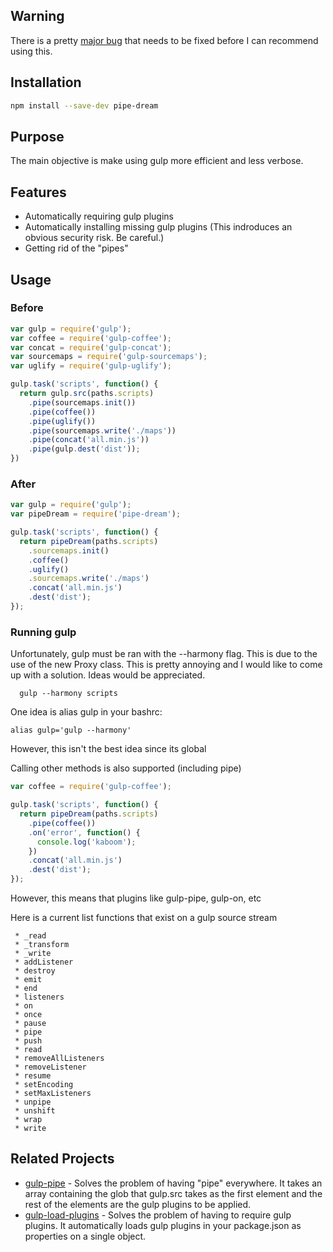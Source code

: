 ## Warning
There is a pretty [major bug](https://github.com/caseyhoward/pipe-dream/issues/1) that needs to be fixed before I can recommend using this.

## Installation
```sh
npm install --save-dev pipe-dream
```

## Purpose
The main objective is make using gulp more efficient and less verbose.

## Features
* Automatically requiring gulp plugins
* Automatically installing missing gulp plugins (This indroduces an obvious security risk. Be careful.)
* Getting rid of the "pipes"

## Usage

### Before
```js
var gulp = require('gulp');
var coffee = require('gulp-coffee');
var concat = require('gulp-concat');
var sourcemaps = require('gulp-sourcemaps');
var uglify = require('gulp-uglify');

gulp.task('scripts', function() {
  return gulp.src(paths.scripts)
    .pipe(sourcemaps.init())
    .pipe(coffee())
    .pipe(uglify())
    .pipe(sourcemaps.write('./maps'))
    .pipe(concat('all.min.js'))
    .pipe(gulp.dest('dist'));
})
```

### After

```js
var gulp = require('gulp');
var pipeDream = require('pipe-dream');

gulp.task('scripts', function() {
  return pipeDream(paths.scripts)
    .sourcemaps.init()
    .coffee()
    .uglify()
    .sourcemaps.write('./maps')
    .concat('all.min.js')
    .dest('dist');
});
```

### Running gulp

Unfortunately, gulp must be ran with the --harmony flag. This is due to the use of the new Proxy class. This is pretty annoying and I would like to come up with a solution. Ideas would be appreciated.

```
  gulp --harmony scripts
```

One idea is alias gulp in your bashrc:
```
alias gulp='gulp --harmony'
```
However, this isn't the best idea since its global

Calling other methods is also supported (including pipe)
```js
var coffee = require('gulp-coffee');

gulp.task('scripts', function() {
  return pipeDream(paths.scripts)
    .pipe(coffee())
    .on('error', function() {
      console.log('kaboom');
    })
    .concat('all.min.js')
    .dest('dist');
});
```

However, this means that plugins like gulp-pipe, gulp-on, etc

Here is a current list functions that exist on a gulp source stream
```
 * _read
 * _transform
 * _write
 * addListener
 * destroy
 * emit
 * end
 * listeners
 * on
 * once
 * pause
 * pipe
 * push
 * read
 * removeAllListeners
 * removeListener
 * resume
 * setEncoding
 * setMaxListeners
 * unpipe
 * unshift
 * wrap
 * write
```

## Related Projects
* [gulp-pipe](https://github.com/blakelapierre/gulp-pipe) - Solves the problem of having "pipe" everywhere. It takes an array containing the glob that gulp.src takes as the first element and the rest of the elements are the gulp plugins to be applied.
* [gulp-load-plugins](https://github.com/jackfranklin/gulp-load-plugins) - Solves the problem of having to require gulp plugins. It automatically loads gulp plugins in your package.json as properties on a single object.
